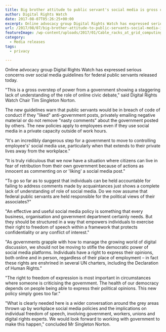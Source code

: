 ```yaml
---
title: Big brother attitude to public servant's social media is gross overstep of power
author: Digital Rights Watch
date: 2017-08-07T05:26:25+00:00
excerpt: Online advocacy group Digital Rights Watch has expressed serious concerns over social media guidelines for federal public servants released today.
url: /2017/08/07/big-brother-attitude-to-public-servants-social-media-is-gross-overstep-of-power/
featureImage: /wp-content/uploads/2017/01/Cable_racks_at_grid_computing_center_Fermilab_with_blue_lights.jpg
category:
  - Media releases
tags:
  - privacy

---
```

Online advocacy group Digital Rights Watch has expressed serious concerns over social media guidelines for federal public servants released today.

"This is a gross overstep of power from a government showing a staggering lack of understanding of the role of online civic debate," said Digital Rights Watch Chair Tim Singleton Norton.

The new guidelines warn that public servants would be in breach of code of conduct if they "liked" anti-government posts, privately emailing negative mat­erial or do not ­remove "nasty comments" about the government posted by others. The new policies apply to employees even if they use social media in a private capacity outside of work hours.

"It's an incredibly dangerous step for a government to move to controlling employee's' social media use, particularly when that extends to their private lives away from the workplace."

"It is truly ridiculous that we now have a situation where citizens can live in fear of retribution from their own government because of actions as innocent as commenting on or 'liking' a social media post."

"To go so far as to suggest that individuals can be held accountable for failing to address comments made by acquaintances just shows a complete lack of understanding of role of social media. Do we now assume that federal public servants are held responsible for the political views of their associates?"

"An effective and useful social media policy is something that every business, organisation and government department certainly needs. But they should be structured in a way that empowers individuals to exercise their right to freedom of speech within a framework that protects confidentiality or any conflict of interest."

"As governments grapple with how to manage the growing world of digital discussion, we should not be moving to stifle the democratic power of social media platforms. Individuals have a right to express their opinions, both online and in person, regardless of their place of employment &#8211; in fact these rights are enshrined in several UN charters, including the Declaration of Human Rights."

"The right to freedom of expression is most important in circumstances where someone is criticising the government. The health of our democracy depends on people being able to express their political opinions. This new policy simply goes too far."

"What is clearly needed here is a wider conversation around the grey areas thrown up by workplace social media policies and the implications on individual freedom of speech, involving government, workers, unions and digital rights experts. We would look forward to working with government to make this happen," concluded Mr Singleton Norton.

